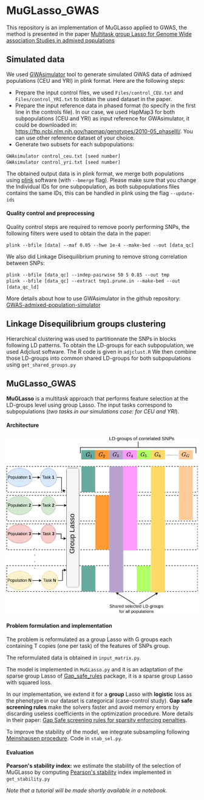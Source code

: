 # MuGLasso_GWAS
This repository is an implementation of MuGLasso applied to GWAS, the method is presented in the paper [Multitask group Lasso for Genome Wide association Studies in admixed populations](https://www.biorxiv.org/content/10.1101/2021.08.02.454499v1.full.pdf)
## Simulated data 
We used [GWAsimulator](https://biostat.app.vumc.org/GWAsimulator) tool to generate simulated GWAS data of admixed populations (CEU and YRI) in plink format.
Here are the following steps: 
- Prepare the input control files, we used ```Files/control_CEU.txt``` and ```Files/control_YRI.txt``` to obtain the used dataset in the paper.
- Prepare the input reference data in phased format (to specify in the first line in the controls file). In our case, we used HapMap3 for both subpopulations (CEU and YRI) as input reference for GWAsimulator, it could be downloaded in: https://ftp.ncbi.nlm.nih.gov/hapmap/genotypes/2010-05_phaseIII/.
You can use other reference dataset of your choice.
- Generate two subsets for each subpopulations: 
```
GWAsimulator control_ceu.txt [seed number]
GWAsimulator control_yri.txt [seed number]
```
The obtained output data is in plink format, we merge both populations using [plink](https://www.cog-genomics.org/plink/) software (with ```--bmerge``` flag). Please make sure that you change the Individual IDs for one subpopulation, as both subpopulations files contains the same IDs, this can be handled in plink using the flag ```--update-ids``` 
#### Quality control and preprocessing 

Quality control steps are required to remove poorly performing SNPs, the following filters were used to obtain the data in the paper: 
```
plink --bfile [data] --maf 0.05 --hwe 1e-4 --make-bed --out [data_qc]
```

We also did Linkage Disequilibrium pruning to remove strong correlation between SNPs: 
```
plink --bfile [data_qc] --indep-pairwise 50 5 0.85 --out tmp
plink --bfile [data_qc] --extract tmp1.prune.in --make-bed --out [data_qc_ld]
```

More details about how to use GWAsimulator in the github repository: [GWAS-admixed-population-simulator](https://github.com/asmanouira/GWAS-admixed-population-simulator)

## Linkage Disequilibrium groups clustering 

Hierarchical clustering was used to partitionnate the SNPs in blocks following LD patterns. 
To obtain the LD-groups for each subpopulation, we used Adjclust software. 
The R code is given in ```adjclust.R``` 
We then combine those LD-groups into common shared LD-groups for both subpopulations using ```get_shared_groups.py```

## MuGLasso_GWAS

**MuGLasso** is a multitask approach that performs feature selection at the LD-groups level using group Lasso. The input tasks correspond to subpopulations (*two tasks in our simulations case: for CEU and YRI*).

#### Architecture 
![Image description](/Images/MuGLasso.jpg)

#### Problem formulation and implementation
The problem is reformulated as a group Lasso with G groups each containing T copies (one per task) of the features of SNPs group.

The reformulated data is obtained in ```input_matrix.py```.

The model is implemented in ```MuGLasso.py``` and it is an adaptation of the sparse group Lasso of [Gap_safe_rules](https://github.com/EugeneNdiaye/Gap_Safe_Rules) package, it is a sparse group Lasso with squared loss. 

In our implementation, we extend it for a **group** Lasso with **logistic** loss as the phenotype in our dataset is categorical (case-control study). 
**Gap safe screening rules** make the solvers faster and avoid memory errors by discarding useless coefficients in the optimization procedure. More details in their paper: [Gap Safe screening rules for sparsity enforcing penalties](https://arxiv.org/abs/1611.05780).

To improve the stability of the model, we integrate subsampling following [Meinshausen procedure](https://rss.onlinelibrary.wiley.com/doi/full/10.1111/j.1467-9868.2010.00740.x). Code in ```stab_sel.py```.
#### Evaluation

**Pearson's stability index:** we estimate the stability of the selection of MuGLasso by computing [Pearson's stability](http://www.cs.man.ac.uk/~nogueirs/files/ecml2016.pdf) index implemented in ```get_stability.py  ```



*Note that a tutorial will be made shortly available in a notebook.*
